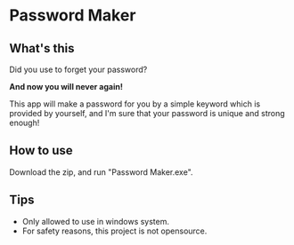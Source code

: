 # Password Maker

## What's this

Did you use to forget your password?

**And now you will never again!**

This app will make a password for you by a simple keyword which is provided by yourself, and I'm sure that your password is unique and strong enough!

## How to use

Download the zip, and run "Password Maker.exe".

## Tips

* Only allowed to use in windows system.
* For safety reasons, this project is not opensource.
